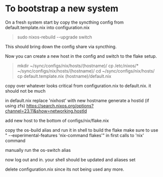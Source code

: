 # To bootstrap a new system

On a fresh system start by copy the syncthing config from default.template.nix into configuration.nix

> sudo nixos-rebuild --upgrade switch

This should bring down the config share via syncthing.


Now you can create a new host in the config and switch to the flake setup.


> mkdir ~/sync/configs/nix/hosts/(hostname)/
> cp /etc/nixos/* ~/sync/configs/nix/hosts/(hostname)/
> cd ~/sync/configs/nix/hosts/
> cp default.template.nix (hostname)/default.nix

copy over whatever looks critical from configuration.nix to default.nix. it should not be much

in default.nix
    replace 'nixhost' with new hostname
    generate a hostid (if using zfs)
        https://search.nixos.org/options?channel=23.11&show=networking.hostId

add new host to the bottom of configs/nix/flake.nix

copy the os-build alias and run it in shell to build the flake
    make sure to use " --experimental-features 'nix-command flakes'" in first calls to 'nix' command

manually run the os-switch alias

now log out and in. your shell should be updated and aliases set

delete configuration.nix since its not being used any more.

